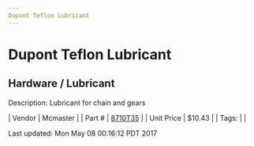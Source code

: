 ```yaml
---
Dupont Teflon Lubricant
---
```

# Dupont Teflon Lubricant
## Hardware / Lubricant
Description: 	Lubricant for chain and gears 

| Vendor | Mcmaster | 
| Part # | [8710T35](https://www.mcmaster.com/#8710T35) | 
| Unit Price | $10.43 | 
| Tags: |  | 

Last updated: Mon May 08 00:16:12 PDT 2017